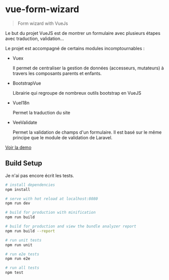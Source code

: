 # vue-form-wizard

> Form wizard with VueJs

Le but du projet VueJS est de montrer un formulaire avec plusieurs étapes avec traduction, validation...

Le projet est accompagné de certains modules incomptournables :

- Vuex
  
  Il permet de centraliser la gestion de données (accesseurs, mutateurs) à travers les composants parents et enfants.
  
- BootstrapVue
  
  Librairie qui regroupe de nombreux outils bootstrap en VueJS

- VueI18n

  Permet la traduction du site
  
- VeeValidate

  Permet la validation de champs d'un formulaire. Il est basé sur le même principe que le module de validation de Laravel.



[Voir la demo](https://bloomphilippe.github.io/projets/vue-form-wizard/)



## Build Setup

Je n'ai pas encore écrit les tests.

``` bash
# install dependencies
npm install

# serve with hot reload at localhost:8080
npm run dev

# build for production with minification
npm run build

# build for production and view the bundle analyzer report
npm run build --report

# run unit tests
npm run unit

# run e2e tests
npm run e2e

# run all tests
npm test
```
